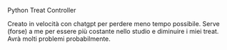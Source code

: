 Python Treat Controller

Creato in velocità con chatgpt per perdere meno tempo possibile. Serve (forse) a me per essere più costante nello studio e diminuire i miei treat. Avrà molti problemi probabilmente.
